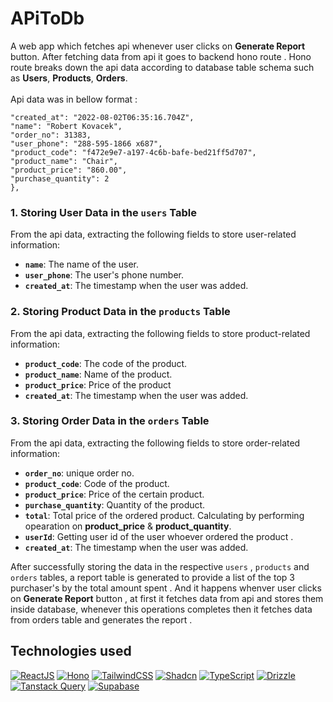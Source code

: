 # APiToDb

A web app which fetches api whenever user clicks on **Generate Report** button. After fetching data from api it goes to backend hono route . Hono route breaks down the api data according to database table schema such as **Users**, **Products**, **Orders**. <br > <br>
Api data was in bellow format :

```{
"created_at": "2022-08-02T06:35:16.704Z",
"name": "Robert Kovacek",
"order_no": 31383,
"user_phone": "288-595-1866 x687",
"product_code": "f472e9e7-a197-4c6b-bafe-bed21ff5d707",
"product_name": "Chair",
"product_price": "860.00",
"purchase_quantity": 2
},
```

### 1. **Storing User Data in the `users` Table**

From the api data, extracting the following fields to store user-related information:

- **`name`**: The name of the user.
- **`user_phone`**: The user's phone number.
- **`created_at`**: The timestamp when the user was added.

### 2. **Storing Product Data in the `products` Table**

From the api data, extracting the following fields to store product-related information:

- **`product_code`**: The code of the product.
- **`product_name`**:  Name of the product.
- **`product_price`**: Price of the product
- **`created_at`**: The timestamp when the user was added.

### 3. **Storing Order Data in the `orders` Table**

From the api data, extracting the following fields to store order-related information:

- **`order_no`**: unique order no.
- **`product_code`**:  Code of the product.
- **`product_price`**:  Price of the certain product.
- **`purchase_quantity`**: Quantity of the product.
- **`total`**: Total price of the ordered product. Calculating by performing opearation on **product_price** & **product_quantity**.
- **`userId`**: Getting user id of the user whoever ordered the product .
- **`created_at`**: The timestamp when the user was added.

After successfully storing the data in the respective `users` , `products` and `orders` tables, a report table is generated to provide a list of the top 3 purchaser's by the total amount spent . And it happens whenver user clicks on **Generate Report** button , at first it fetches data from api and stores them inside database, whenever this operations completes then it fetches data from orders table and generates the report .

## Technologies used
[![ReactJS](https://img.shields.io/badge/reactjs-D8D8D8?style=for-the-badge&logo=react)](https://reactjs.org/)
[![Hono](https://img.shields.io/badge/hono-D8D8D8?style=for-the-badge&logo=hono)](https://hono.dev/)
[![TailwindCSS](https://img.shields.io/badge/tailwindcss-D8D8D8?style=for-the-badge&logo=tailwindcss)](https://tailwindcss.com/)
[![Shadcn](https://img.shields.io/badge/shadcn-D8D8D8?style=for-the-badge&logo=shadcn)](https://ui.shadcn.com/)
[![TypeScript](https://img.shields.io/badge/typescript-D8D8D8?style=for-the-badge&logo=typescript)](https://www.typescriptlang.org/)
[![Drizzle](https://img.shields.io/badge/drizzle-D8D8D8?style=for-the-badge&logo=drizzle)](https://orm.drizzle.team/)
[![Tanstack Query](https://img.shields.io/badge/tanstack%20query-D8D8D8?style=for-the-badge)](https://tanstack.com/query/latest)
[![Supabase](https://img.shields.io/badge/supabase-D8D8D8?style=for-the-badge&logo=supabase)](https://supabase.com/)

